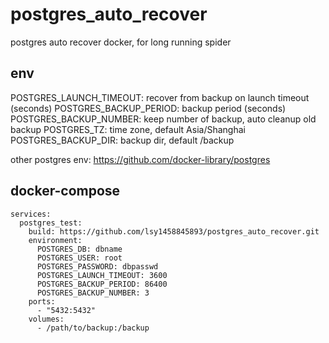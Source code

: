 # postgres_auto_recover
postgres auto recover docker, for long running spider

## env
POSTGRES_LAUNCH_TIMEOUT: recover from backup on launch timeout (seconds)
POSTGRES_BACKUP_PERIOD: backup period (seconds)
POSTGRES_BACKUP_NUMBER: keep number of backup, auto cleanup old backup
POSTGRES_TZ: time zone, default Asia/Shanghai
POSTGRES_BACKUP_DIR: backup dir, default /backup

other postgres env: https://github.com/docker-library/postgres

## docker-compose
```
services:
  postgres_test:
    build: https://github.com/lsy1458845893/postgres_auto_recover.git
    environment:
      POSTGRES_DB: dbname
      POSTGRES_USER: root
      POSTGRES_PASSWORD: dbpasswd
      POSTGRES_LAUNCH_TIMEOUT: 3600
      POSTGRES_BACKUP_PERIOD: 86400
      POSTGRES_BACKUP_NUMBER: 3
    ports:
      - "5432:5432"
    volumes:
      - /path/to/backup:/backup
```
